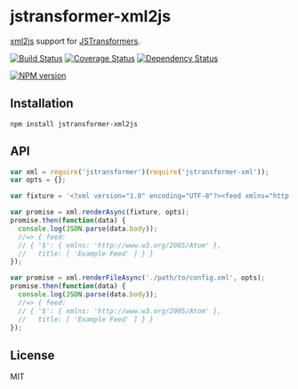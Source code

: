 # jstransformer-xml2js

[xml2js](https://github.com/Leonidas-from-XIV/node-xml2js) support for [JSTransformers](http://github.com/jstransformers).

[![Build Status](https://img.shields.io/travis/jstransformers/jstransformer-xml2js/master.svg)](https://travis-ci.org/jstransformers/jstransformer-xml2js)
[![Coverage Status](https://img.shields.io/codecov/c/github/jstransformers/jstransformer-xml2js/master.svg)](https://codecov.io/gh/jstransformers/jstransformer-xml2js)
[![Dependency Status](https://img.shields.io/david/jstransformers/jstransformer-xml2js/master.svg)](http://david-dm.org/jstransformers/jstransformer-xml2js)

[![NPM version](https://img.shields.io/npm/v/jstransformer-xml2js.svg)](https://www.npmjs.org/package/jstransformer-xml2js)

## Installation

    npm install jstransformer-xml2js

## API

```js
var xml = require('jstransformer')(require('jstransformer-xml'));
var opts = {};

var fixture = '<?xml version="1.0" encoding="UTF-8"?><feed xmlns="http://www.w3.org/2005/Atom"><title>Example Feed</title></feed>';

var promise = xml.renderAsync(fixture, opts);
promise.then(function(data) {
  console.log(JSON.parse(data.body));
  //=> { feed:
  // { '$': { xmlns: 'http://www.w3.org/2005/Atom' },
  //   title: [ 'Example Feed' ] } }
});

var promise = xml.renderFileAsync('./path/to/config.xml', opts);
promise.then(function(data) {
  console.log(JSON.parse(data.body));
  //=> { feed:
  // { '$': { xmlns: 'http://www.w3.org/2005/Atom' },
  //   title: [ 'Example Feed' ] } }
});
```

## License

MIT
